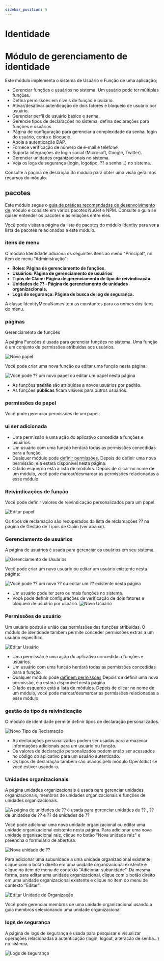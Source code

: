 ```yaml
---
sidebar_position: 9
---
```


# Identidade


# Módulo de gerenciamento de identidade
Este módulo implementa o sistema de Usuário e Função de uma aplicação;

- Gerenciar funções e usuários no sistema. Um usuário pode ter múltiplas funções.
- Defina permissões em níveis de função e usuário.
- Ativar/desativar autenticação de dois fatores e bloqueio de usuário por usuário.
- Gerenciar perfil de usuário básico e senha.
- Gerencie tipos de declarações no sistema, defina declarações para funções e usuários.
- Página de configuração para gerenciar a complexidade da senha, login do usuário, conta e bloqueio.
- Apoia a autenticação DAP.
- Fornece verificação de número de e-mail e telefone.
- Suporta integrações de login social (Microsoft, Google, Twitter).
- Gerenciar unidades organizacionais no sistema.
- Veja os logs de segurança (login, logotipo, ⁇  a senha...) no sistema.

Consulte a página de descrição do módulo para obter uma visão geral dos recursos do módulo.
## pacotes

Este módulo segue o [guia de práticas recomendadas de desenvolvimento de](https://docs.abp.io/en/abp/latest/Best-Practices/Index "") módulo e consiste em vários pacotes NuGet e NPM. Consulte o guia se quiser entender os pacotes e as relações entre eles.

Você pode visitar a [página da lista de pacotes do módulo Identity](https://abp.io/packages?moduleName=Volo.Identity.Pro "") para ver a lista de pacotes relacionados a este módulo.

### itens de menu
O módulo Identidade adiciona os seguintes itens ao menu "Principal", no item de menu "Administração":

- **Roles: Página de gerenciamento de funções.**
- **Usuários: Página de gerenciamento de usuários**
- **Tipos de Claim: Página de gerenciamento de tipo de reivindicação.**
- **Unidades de ⁇ : Página de gerenciamento de unidades organizacionais.**
- **Logs de segurança: Página de busca de log de segurança.**

A classe IdentityMenuNames tem as constantes para os nomes dos itens do menu.
### páginas
Gerenciamento de funções

A página Funções é usada para gerenciar funções no sistema. Uma função é um conjunto de permissões atribuídas aos usuários.

![Novo papel](https://raw.githubusercontent.com/Wai-Technologies/raaghu-docs/development/raaghu/docs/en/images/users-role.png)

Você pode criar uma nova função ou editar uma função nesta página:

![Você pode ⁇  um novo papel ou editar um papel nesta página](https://raw.githubusercontent.com/Wai-Technologies/raaghu-docs/development/raaghu/docs/en/images/role-new.png)

- As funções **padrão** são atribuídas a novos usuários por padrão.
- As funções **públicas** ficam visíveis para outros usuários.

### permissões de papel
Você pode gerenciar permissões de um papel:
### ui ser adicionada

- Uma permissão é uma ação do aplicativo concedida a funções e usuários.
- Um usuário com uma função herdará todas as permissões concedidas para a função.
- Qualquer módulo pode [definir permissões.](https://docs.abp.io/en/abp/latest/Authorization#permission-system "") Depois de definir uma nova permissão, ela estará disponível nesta página.
- O lado esquerdo está a lista de módulos. Depois de clicar no nome de um módulo, você pode marcar/desmarcar as permissões relacionadas a esse módulo.

### Reivindicações de função
Você pode definir valores de reivindicação personalizados para um papel:

![Editar papel](https://raw.githubusercontent.com/Wai-Technologies/raaghu-docs/development/raaghu/docs/en/images/role-claims.png)

Os tipos de reclamação são recuperados da lista de reclamações ⁇  na página de Gestão de Tipos de Claim (ver abaixo).
### Gerenciamento de usuários
A página de usuários é usada para gerenciar os usuários em seu sistema.

![Gerenciamento de Usuários](https://raw.githubusercontent.com/Wai-Technologies/raaghu-docs/development/raaghu/docs/en/images/users.png)

Você pode criar um novo usuário ou editar um usuário existente nesta página:

![Você pode ⁇  um novo ⁇  ou editar um ⁇  existente nesta página](https://raw.githubusercontent.com/Wai-Technologies/raaghu-docs/development/raaghu/docs/en/images/users-new.png)

- Um usuário pode ter zero ou mais funções no sistema.
- Você pode definir configurações de verificação de dois fatores e bloqueio de usuário por usuário.
  ![Novo Usuário](https://raw.githubusercontent.com/Wai-Technologies/raaghu-docs/development/raaghu/docs/en/images/users-role.png)

### Permissões de usuário
Um usuário possui a união das permissões das funções atribuídas. O módulo de identidade também permite conceder permissões extras a um usuário específico.

![Editar Usuário](https://raw.githubusercontent.com/Wai-Technologies/raaghu-docs/development/raaghu/docs/en/images/user-permision.png)

- Uma permissão é uma ação do aplicativo concedida a funções e usuários.
- Um usuário com uma função herdará todas as permissões concedidas para a função.
- Qualquer módulo pode [definem permissões](https://docs.abp.io/en/abp/latest/Authorization#permission-system "") Depois de definir uma nova permissão, ela estará disponível nesta página
- O lado esquerdo está a lista de módulos. Depois de clicar no nome de um módulo, você pode marcar/desmarcar as permissões relacionadas a esse módulo.

### gestão do tipo de reivindicação
O módulo de identidade permite definir tipos de declaração personalizados.

![Novo Tipo de Reclamação](https://raw.githubusercontent.com/Wai-Technologies/raaghu-docs/development/raaghu/docs/en/images/claim.png)

- As declarações personalizadas podem ser usadas para armazenar informações adicionais para um usuário ou função.
- Os valores de declaração personalizados podem então ser acessados ​​no código do aplicativo para um usuário autenticado.
- Os tipos de declaração também são usados ​​pelo módulo OpenIddict se você estiver usando-o.

### Unidades organizacionais
A página unidades organizacionais é usada para gerenciar unidades organizacionais, membros de unidades organizacionais e funções de unidades organizacionais.

![A página de unidades de ⁇  é usada para gerenciar unidades de ⁇ , ⁇  de unidades de ⁇  e ⁇  de unidades de ⁇](https://raw.githubusercontent.com/Wai-Technologies/raaghu-docs/development/raaghu/docs/en/images/organization-Unit.png)

Você pode adicionar uma nova unidade organizacional ou editar uma unidade organizacional existente nesta página. Para adicionar uma nova unidade organizacional raiz, clique no botão "Nova unidade raiz" e preencha o formulário de abertura.

![Nova unidade de ⁇](https://raw.githubusercontent.com/Wai-Technologies/raaghu-docs/development/raaghu/docs/en/images/organization-Unit.png)

Para adicionar uma subunidade a uma unidade organizacional existente, clique com o botão direito em uma unidade organizacional existente e clique no item de menu de contexto "Adicionar subunidade". Da mesma forma, para editar uma unidade organizacional, clique com o botão direito em uma unidade organizacional existente e clique no item do menu de contexto "Editar".

![Editar Unidade de Organização](https://raw.githubusercontent.com/Wai-Technologies/raaghu-docs/development/raaghu/docs/en/images/organization-Unit-edit.png)

Você pode gerenciar membros de uma unidade organizacional usando a guia membros selecionando uma unidade organizacional
### logs de segurança
A página de logs de segurança é usada para pesquisar e visualizar operações relacionadas à autenticação (login, logout, alteração de senha...) no sistema.

![Logs de segurança](https://raw.githubusercontent.com/Wai-Technologies/raaghu-docs/development/raaghu/docs/en/images/security-logs.png)


